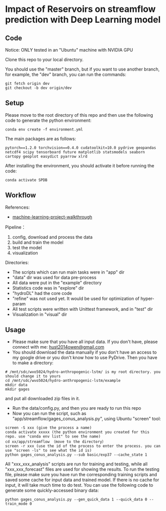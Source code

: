 # Impact of Reservoirs on streamflow prediction with Deep Learning model

## Code

Notice: ONLY tested in an "Ubuntu" machine with NVIDIA GPU

Clone this repo to your local directory.

You should use the "master" branch, but if you want to use another branch, for example, the "dev" branch, you can run the commands:

```git
git fetch origin dev
git checkout -b dev origin/dev
```

## Setup

Please move to the root directory of this repo and then use the following code to generate the python environment:

```Shell
conda env create -f environment.yml
```
 
The main packages are as follows:

```conda
pytorch==1.2.0 torchvision==0.4.0 cudatoolkit=10.0 pydrive geopandas netcdf4 scipy tensorboard future matplotlib statsmodels seaborn cartopy geoplot easydict pyarrow xlrd
```

After installing the environment, you should activate it before running the code:

```Shell
conda activate SPDB
```

## Workflow

References:

- [machine-learning-project-walkthrough](https://github.com/WillKoehrsen/machine-learning-project-walkthrough)

Pipeline：

1. config, download and process the data
2. build and train the model
3. test the model
4. visualization

Directories:

- The scripts which can run main tasks were in "app" dir
- "data" dir was used for data pre-process
- All data were put in the "example" directory
- Statistics code was in "explore" dir
- "hydroDL" had the core code
- "refine" was not used yet. It would be used for optimization of hyper-param
- All test scripts were written with Unittest framework, and in "test" dir
- Visualization in "visual" dir

## Usage

- Please make sure that you have all input data. If you don't have, please connect with me: hust2014owen@gmail.com
- You should download the data manually if you don't have an access to my google drive or you don't know how to use PyDrive. 
Then you have to make a directory:
```Shell
# /mnt/sdc/wvo5024/hydro-anthropogenic-lstm/ is my root directory. you should change it to yours
cd /mnt/sdc/wvo5024/hydro-anthropogenic-lstm/example
mkdir data
mkdir gages
```
and put all downloaded zip files in it.
- Run the data/config.py, and then you are ready to run this repo
- Now you can run the script, such as "app/streamflow/gages_conus_analysis.py", using Ubuntu "screen" tool: 

```Shell
screen -S xxx (give the process a name)
conda activate xxxxx (the python environment you created for this repo. use "conda env list" to see the name)
cd xx/app/streamflow （move to the directory）
screen -r xxx (use the id of the process to enter the process. you can use "screen -ls" to see what the id is)
python gages_conus_analysis.py --sub basic/exp37 --cache_state 1
```

All "xxx_xxx_analysis" scripts are run for training and testing, while all "xxx_xxx_forecast" files are used for showing the results. 
To run the testing file, please make sure you have run the corresponding training scripts 
and saved some cache for input data and trained model. If there is no cache for input, it will take much time to do test.
You can use the following code to generate some quickly-accessed binary data:

```Shell
python gages_conus_analysis.py --gen_quick_data 1 --quick_data 0 --train_mode 0
```
